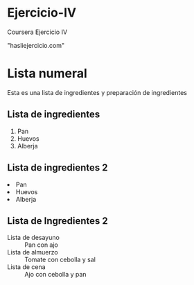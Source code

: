 # Ejercicio-IV
Coursera Ejercicio IV
<html>
  <head>
  <link> "hasliejercicio.com" </link>
  </head>
  
  <body>
    <h1>Lista numeral</h1>
    <p>Esta es una lista de ingredientes y preparación de ingredientes</p>
    <h2>Lista de ingredientes</h2>
    <ol> 
      <li>Pan</li>
      <li>Huevos</li>
      <li>Alberja</li>
    </ol>
    <h2>Lista de ingredientes 2</h2>
    <li> Pan</li>
    <li> Huevos</li>
    <li> Alberja</li>
    </ol>
    <h2> Lista de Ingredientes 2</h2>
    <dl> 
    <dt> Lista de desayuno</dt>
    <dd>Pan con ajo</dd>
    <dt>Lista de almuerzo</dt>
    <dd>Tomate con cebolla y sal</dd>
    <dt>Lista de cena</dt>
    <dd>Ajo con cebolla y pan</dd>
    </dl>
      
  </body>
</html>

